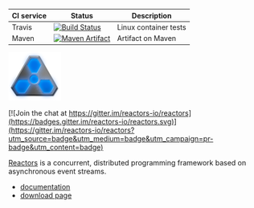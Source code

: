 CI service | Status | Description
-----------|--------|------------
Travis | [![Build Status](https://travis-ci.org/reactors-io/reactors.png?branch=master)](https://travis-ci.org/reactors-io/reactors) | Linux container tests
Maven | [![Maven Artifact](https://img.shields.io/maven-central/v/com.storm-enroute/reactors_2.11.svg)](http://mvnrepository.com/artifact/com.storm-enroute/reactors_2.11/0.6) | Artifact on Maven

<img src='reactress-title-96.png'></img>

[![Join the chat at https://gitter.im/reactors-io/reactors](https://badges.gitter.im/reactors-io/reactors.svg)](https://gitter.im/reactors-io/reactors?utm_source=badge&utm_medium=badge&utm_campaign=pr-badge&utm_content=badge)

[Reactors](http://reactors.io) is a concurrent, distributed programming framework based
on asynchronous event streams.

- [documentation](http://reactors.io/learn/)
- [download page](http://reactors.io/download/)
